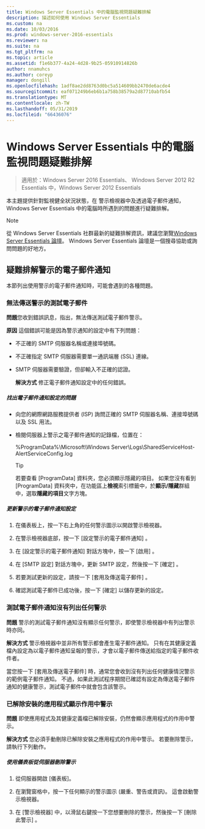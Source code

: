 ```yaml
---
title: Windows Server Essentials 中的電腦監視問題疑難排解
description: 描述如何使用 Windows Server Essentials
ms.custom: na
ms.date: 10/03/2016
ms.prod: windows-server-2016-essentials
ms.reviewer: na
ms.suite: na
ms.tgt_pltfrm: na
ms.topic: article
ms.assetid: f1e6b377-4a24-4d28-9b25-05910914826b
author: nnamuhcs
ms.author: coreyp
manager: dongill
ms.openlocfilehash: 1adf8ae2dd8763d0bc5a514609bb2470de6acde4
ms.sourcegitcommit: eaf071249b6eb6b1a758b38579a2d87710abfb54
ms.translationtype: MT
ms.contentlocale: zh-TW
ms.lasthandoff: 05/31/2019
ms.locfileid: "66436076"
---
```

# <a name="troubleshoot-computer-monitoring-in-windows-server-essentials"></a>Windows Server Essentials 中的電腦監視問題疑難排解

>適用於：Windows Server 2016 Essentials、 Windows Server 2012 R2 Essentials 中，Windows Server 2012 Essentials

本主題提供針對監視健全狀況狀態，在 警示檢視器中及透過電子郵件通知，Windows Server Essentials 中的電腦時所遇到的問題進行疑難排解。  
  
> [!NOTE]
>  從 Windows Server Essentials 社群最新的疑難排解資訊，建議您瀏覽[Windows Server Essentials 論壇](https://social.technet.microsoft.com/Forums/winserveressentials/threads)。 Windows Server Essentials 論壇是一個搜尋協助或詢問問題的好地方。  
  
##  <a name="BKMK_TS"></a> 疑難排解警示的電子郵件通知  
 本節列出使用警示的電子郵件通知時，可能會遇到的各種問題。  
  
### <a name="cannot-send-the-test-email-for-the-alert"></a>無法傳送警示的測試電子郵件  
 **問題**您收到錯誤訊息，指出，無法傳送測試電子郵件警示。  
  
 **原因** 這個錯誤可能是因為警示通知的設定中有下列問題：  
  
- 不正確的 SMTP 伺服器名稱或連接埠號碼。  
  
- 不正確指定 SMTP 伺服器需要單一通訊端層 (SSL) 連線。  
  
- SMTP 伺服器需要驗證，但卻輸入不正確的認證。  
  
  **解決方式** 修正電子郵件通知設定中的任何錯誤。  
  
##### <a name="to-identify-issues-in-your-email-notification-settings"></a>找出電子郵件通知設定的問題  
  
-   向您的網際網路服務提供者 (ISP) 詢問正確的 SMTP 伺服器名稱、連接埠號碼以及 SSL 用法。  
  
-   檢閱伺服器上警示之電子郵件通知的記錄檔，位置在：  
  
     %ProgramData%\Microsoft\Windows Server\Logs\SharedServiceHost-AlertServiceConfig.log  
  
    > [!TIP]
    >  若要查看 [ProgramData] 資料夾，您必須顯示隱藏的項目。 如果您沒有看到 [ProgramData] 資料夾中，在功能區上**檢視**索引標籤中，於**顯示/隱藏**群組中，選取**隱藏的項目**文字方塊。  
  
##### <a name="to-update-your-email-notification-setup-for-alerts"></a>更新警示的電子郵件通知設定  
  
1.  在儀表板上，按一下右上角的任何警示圖示以開啟警示檢視器。  
  
2.  在警示檢視器底部，按一下 [設定警示的電子郵件通知]  。  
  
3.  在 [設定警示的電子郵件通知]  對話方塊中，按一下 [啟用]  。  
  
4.  在 [SMTP 設定]  對話方塊中，更新 SMTP 設定，然後按一下 [確定]  。  
  
5.  若要測試更新的設定，請按一下 [套用及傳送電子郵件]  。  
  
6.  確認測試電子郵件已成功後，按一下 [確定]  以儲存更新的設定。  
  
### <a name="test-email-notification-does-not-list-any-alerts"></a>測試電子郵件通知沒有列出任何警示  
 **問題** 警示的測試電子郵件通知沒有顯示任何警示，即使警示檢視器中有列出警示時亦同。  
  
 **解決方式** 警示檢視器中並非所有警示都會產生電子郵件通知。 只有在其健康定義檔內設定為以電子郵件通知呈報的警示，才會以電子郵件傳送給指定的電子郵件收件者。  
  
 當您按一下 [套用及傳送電子郵件]  時，通常您會收到沒有列出任何健康情況警示的範例電子郵件通知。 不過，如果此測試程序期間已確認有設定為傳送電子郵件通知的健康警示，測試電子郵件中就會包含該警示。  
  
### <a name="active-alerts-are-displayed-for-an-uninstalled-application"></a>已解除安裝的應用程式顯示作用中警示  
 **問題** 即使應用程式及其健康定義檔已解除安裝，仍然會顯示應用程式的作用中警示。  
  
 **解決方式** 您必須手動刪除已解除安裝之應用程式的作用中警示。 若要刪除警示，請執行下列動作。  
  
##### <a name="to-delete-an-alert-from-the-server-by-using-the-dashboard"></a>使用儀表板從伺服器刪除警示  
  
1.  從伺服器開啟 [儀表板]。  
  
2.  在瀏覽窗格中，按一下任何顯示的警示圖示 (嚴重、警告或資訊)。 這會啟動警示檢視器。  
  
3.  在 [警示檢視器] 中，以滑鼠右鍵按一下您想要刪除的警示，然後按一下 [刪除此警示]  。
